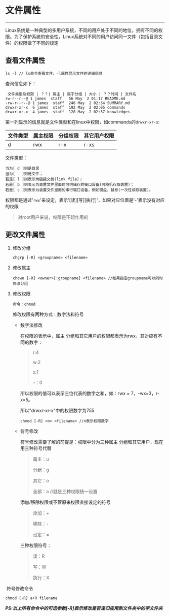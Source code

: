# 文件属性

***

Linux系统是一种典型的多用户系统，不同的用户处于不同的地位，拥有不同的权限。为了保护系统的安全性，Linux系统对不同的用户访问同一文件（包括目录文件）的权限做了不同的规定

## 查看文件属性

```
ls -l // ls命令查看文件，-l属性显示文件的详细信息
```

查询信息如下：

```
 文件类型及权限 | ？？| 属主 | 属于分组 | 大小 | ？？时间 | 文件名
rw-r--r--@ 1 james  staff   56 May  2 01:17 README.md
-rw-r--r--@ 1 james  staff  248 May  2 02:34 SUMMARY.md
drwxr-xr-x  6 james  staff  192 May  2 02:05 commands
drwxr-xr-x  4 james  staff  128 May  2 02:37 knowledges
```

第一列显示的信息就是文件类型和在linux中权限，如commands的`drwxr-xr-x`:

| 文件类型 | 属主权限 | 分组权限 | 其它用户权限 |
| -------- | -------- | -------- | ------------ |
| d        | rwx      | r-x      | r-xs         |

文件类型：

```
当为[ d ]则是目录
当为[ - ]则是文件；
若是[ l ]则表示为链接文档(link file)；
若是[ b ]则表示为装置文件里面的可供储存的接口设备(可随机存取装置)；
若是[ c ]则表示为装置文件里面的串行端口设备，例如键盘、鼠标(一次性读取装置)。
```

权限都是通过'`rwx`'来设定，表示'\[读]\[写]\[执行]'，如果对应位置是'-'表示没有对应的权限

> 对root用户来说，权限是不起作用的

## 更改文件属性

1. 修改分组

   ```
   chgrp [-R] <groupname> <filename> 
   ```

   

2. 修改属主

   ```
   chown [-R] <owner>[:groupname] <filename> //如果指定groupname可以同时修改分组
   ```

   

3. 修改权限

   ```
   命令：chmod
   ```

   

   修改权限有两种方式：数字法和符号

   * 数字法修改

     在权限的表示中，属主 分组和其它用户的权限都表示为rwx，其对应有不同的数字：

     >r:4
     >
     >w:2
     >
     >x:1
     >
     >-：0

     所以权限的值可以表示三位代表的数字之和，如：rwx = 7，-wx=3，r-x=5。

     所以"drwxr-xr-x"中的权限数字为755

     ```
     chmod [-R] <n> <filename> //n表示权限数字
     ```

     

   * 符号修改

     符号修改需要了解的前提是：权限中分为三种属主 分组和其它用户，现在用三种符号代替

     > 属主：u 
     >
     > 分组：g
     >
     > 其它：o
     >
     > 全部：a  //就是三种权限统一设置

     添加/移除权限或不管原来权限直接设定的符号

     >添加：+
     >
     >移除：-
     >
     >设定：=

     三种权限符号：

     > 读：R
     >
     > 写：W
     >
     > 执行：X

​    符号修改命令

```
chmod [-R] a+R filename 
```



***PS:以上所有命令中的可选参数[-R]表示修改是否递归应用到文件夹中的字文件夹***